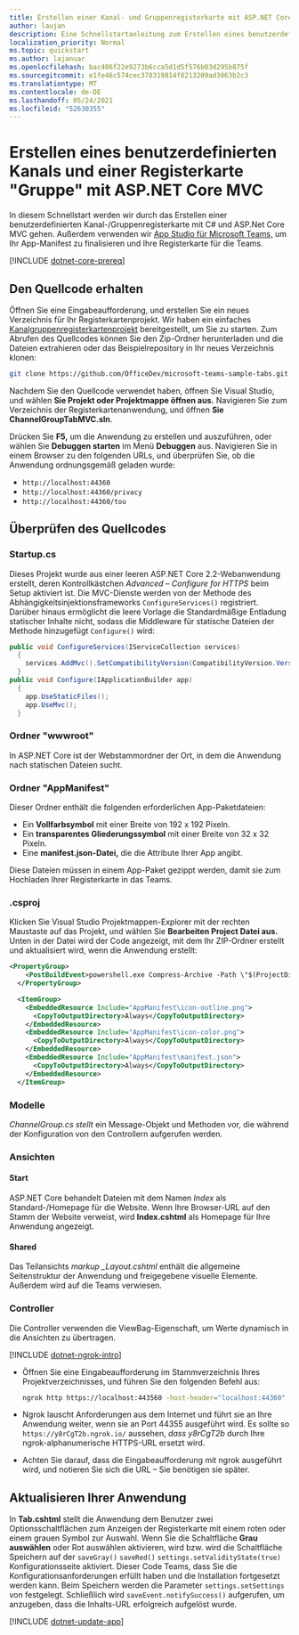 ```yaml
---
title: Erstellen einer Kanal- und Gruppenregisterkarte mit ASP.NET Core MVC
author: laujan
description: Eine Schnellstartanleitung zum Erstellen eines benutzerdefinierten Kanals und einer Gruppenregisterkarte mit ASP.NET Core MVC
localization_priority: Normal
ms.topic: quickstart
ms.author: lajanuar
ms.openlocfilehash: bac406f22e9273b6cca5d1d5f576b03d295b875f
ms.sourcegitcommit: e1fe46c574cec378319814f8213209ad3063b2c3
ms.translationtype: MT
ms.contentlocale: de-DE
ms.lasthandoff: 05/24/2021
ms.locfileid: "52630355"
---
```

# <a name="create-a-custom-channel-and-group-tab-with-aspnet-core-mvc"></a>Erstellen eines benutzerdefinierten Kanals und einer Registerkarte "Gruppe" mit ASP.NET Core MVC

In diesem Schnellstart werden wir durch das Erstellen einer benutzerdefinierten Kanal-/Gruppenregisterkarte mit C# und ASP.Net Core MVC gehen. Außerdem verwenden wir [App Studio für Microsoft Teams,](~/concepts/build-and-test/app-studio-overview.md) um Ihr App-Manifest zu finalisieren und Ihre Registerkarte für die Teams.

[!INCLUDE [dotnet-core-prereq](~/includes/tabs/dotnet-core-prereq.md)]

## <a name="get-the-source-code"></a>Den Quellcode erhalten

Öffnen Sie eine Eingabeaufforderung, und erstellen Sie ein neues Verzeichnis für Ihr Registerkartenprojekt. Wir haben ein einfaches [Kanalgruppenregisterkartenprojekt](https://github.com/OfficeDev/microsoft-teams-sample-tabs/tree/master/ChannelGroupTabMVC) bereitgestellt, um Sie zu starten. Zum Abrufen des Quellcodes können Sie den Zip-Ordner herunterladen und die Dateien extrahieren oder das Beispielrepository in Ihr neues Verzeichnis klonen:

```bash
git clone https://github.com/OfficeDev/microsoft-teams-sample-tabs.git
```

Nachdem Sie den Quellcode verwendet haben, öffnen Sie Visual Studio, und wählen **Sie Projekt oder Projektmappe öffnen aus.** Navigieren Sie zum Verzeichnis der Registerkartenanwendung, und öffnen **Sie ChannelGroupTabMVC.sln**.

Drücken Sie **F5,** um die Anwendung zu erstellen und auszuführen, oder wählen Sie **Debuggen starten** im Menü **Debuggen** aus. Navigieren Sie in einem Browser zu den folgenden URLs, und überprüfen Sie, ob die Anwendung ordnungsgemäß geladen wurde:

- `http://localhost:44360`
- `http://localhost:44360/privacy`
- `http://localhost:44360/tou`

## <a name="review-the-source-code"></a>Überprüfen des Quellcodes

### <a name="startupcs"></a>Startup.cs

Dieses Projekt wurde aus einer leeren ASP.NET Core 2.2-Webanwendung erstellt, deren Kontrollkästchen *Advanced – Configure for HTTPS* beim Setup aktiviert ist. Die MVC-Dienste werden von der Methode des Abhängigkeitsinjektionsframeworks `ConfigureServices()` registriert. Darüber hinaus ermöglicht die leere Vorlage die Standardmäßige Entladung statischer Inhalte nicht, sodass die Middleware für statische Dateien der Methode hinzugefügt `Configure()` wird:

```csharp
public void ConfigureServices(IServiceCollection services)
  {
    services.AddMvc().SetCompatibilityVersion(CompatibilityVersion.Version_2_2);
  }
public void Configure(IApplicationBuilder app)
  {
    app.UseStaticFiles();
    app.UseMvc();
  }
```

### <a name="wwwroot-folder"></a>Ordner "wwwroot"

In ASP.NET Core ist der Webstammordner der Ort, in dem die Anwendung nach statischen Dateien sucht.

### <a name="appmanifest-folder"></a>Ordner "AppManifest"

Dieser Ordner enthält die folgenden erforderlichen App-Paketdateien:

- Ein **Vollfarbsymbol** mit einer Breite von 192 x 192 Pixeln.
- Ein **transparentes Gliederungssymbol** mit einer Breite von 32 x 32 Pixeln.
- Eine **manifest.json-Datei,** die die Attribute Ihrer App angibt.

Diese Dateien müssen in einem App-Paket gezippt werden, damit sie zum Hochladen Ihrer Registerkarte in das Teams.

### <a name="csproj"></a>.csproj

Klicken Sie Visual Studio Projektmappen-Explorer mit der rechten Maustaste auf das Projekt, und wählen Sie **Bearbeiten Project Datei aus.** Unten in der Datei wird der Code angezeigt, mit dem Ihr ZIP-Ordner erstellt und aktualisiert wird, wenn die Anwendung erstellt:

```xml
<PropertyGroup>
    <PostBuildEvent>powershell.exe Compress-Archive -Path \"$(ProjectDir)AppManifest\*\" -DestinationPath \"$(TargetDir)tab.zip\" -Force</PostBuildEvent>
  </PropertyGroup>

  <ItemGroup>
    <EmbeddedResource Include="AppManifest\icon-outline.png">
      <CopyToOutputDirectory>Always</CopyToOutputDirectory>
    </EmbeddedResource>
    <EmbeddedResource Include="AppManifest\icon-color.png">
      <CopyToOutputDirectory>Always</CopyToOutputDirectory>
    </EmbeddedResource>
    <EmbeddedResource Include="AppManifest\manifest.json">
      <CopyToOutputDirectory>Always</CopyToOutputDirectory>
    </EmbeddedResource>
  </ItemGroup>
```

### <a name="models"></a>Modelle

*ChannelGroup.cs stellt* ein Message-Objekt und Methoden vor, die während der Konfiguration von den Controllern aufgerufen werden.

### <a name="views"></a>Ansichten

#### <a name="home"></a>Start

ASP.NET Core behandelt Dateien mit dem Namen *Index* als Standard-/Homepage für die Website. Wenn Ihre Browser-URL auf den Stamm der Website verweist, wird **Index.cshtml** als Homepage für Ihre Anwendung angezeigt.

#### <a name="shared"></a>Shared

Das Teilansichts *markup _Layout.cshtml* enthält die allgemeine Seitenstruktur der Anwendung und freigegebene visuelle Elemente. Außerdem wird auf die Teams verwiesen.

### <a name="controllers"></a>Controller

Die Controller verwenden die ViewBag-Eigenschaft, um Werte dynamisch in die Ansichten zu übertragen.

[!INCLUDE [dotnet-ngrok-intro](~/includes/tabs/dotnet-ngrok-intro.md)]

- Öffnen Sie eine Eingabeaufforderung im Stammverzeichnis Ihres Projektverzeichnisses, und führen Sie den folgenden Befehl aus:

    ```bash
    ngrok http https://localhost:443560 -host-header="localhost:44360"
    ```

- Ngrok lauscht Anforderungen aus dem Internet und führt sie an Ihre Anwendung weiter, wenn sie an Port 44355 ausgeführt wird.  Es sollte so `https://y8rCgT2b.ngrok.io/` aussehen, *dass y8rCgT2b* durch Ihre ngrok-alphanumerische HTTPS-URL ersetzt wird.

- Achten Sie darauf, dass die Eingabeaufforderung mit ngrok ausgeführt wird, und notieren Sie sich die URL – Sie benötigen sie später.

## <a name="update-your-application"></a>Aktualisieren Ihrer Anwendung

In **Tab.cshtml** stellt die Anwendung dem Benutzer zwei Optionsschaltflächen zum Anzeigen der Registerkarte mit einem roten oder einem grauen Symbol zur Auswahl. Wenn Sie die  Schaltfläche **Grau auswählen** oder Rot auswählen aktivieren, wird bzw. wird die Schaltfläche Speichern auf der `saveGray()` `saveRed()` `settings.setValidityState(true)` Konfigurationsseite aktiviert.  Dieser Code Teams, dass Sie die Konfigurationsanforderungen erfüllt haben und die Installation fortgesetzt werden kann. Beim Speichern werden die Parameter `settings.setSettings` von festgelegt. Schließlich wird `saveEvent.notifySuccess()` aufgerufen, um anzugeben, dass die Inhalts-URL erfolgreich aufgelöst wurde.

[!INCLUDE [dotnet-update-app](~/includes/tabs/dotnet-update-chan-grp-app.md)]
